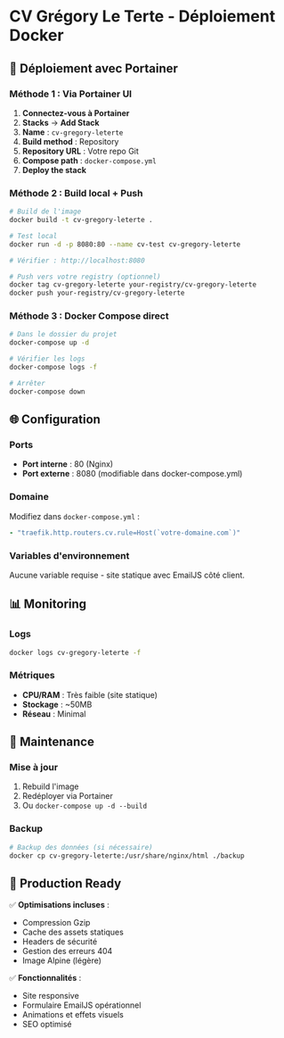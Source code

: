 # CV Grégory Le Terte - Déploiement Docker

## 🐳 Déploiement avec Portainer

### Méthode 1 : Via Portainer UI

1. **Connectez-vous à Portainer**
2. **Stacks** → **Add Stack**
3. **Name** : `cv-gregory-leterte`
4. **Build method** : Repository
5. **Repository URL** : Votre repo Git
6. **Compose path** : `docker-compose.yml`
7. **Deploy the stack**

### Méthode 2 : Build local + Push

```bash
# Build de l'image
docker build -t cv-gregory-leterte .

# Test local
docker run -d -p 8080:80 --name cv-test cv-gregory-leterte

# Vérifier : http://localhost:8080

# Push vers votre registry (optionnel)
docker tag cv-gregory-leterte your-registry/cv-gregory-leterte
docker push your-registry/cv-gregory-leterte
```

### Méthode 3 : Docker Compose direct

```bash
# Dans le dossier du projet
docker-compose up -d

# Vérifier les logs
docker-compose logs -f

# Arrêter
docker-compose down
```

## 🌐 Configuration

### Ports
- **Port interne** : 80 (Nginx)
- **Port externe** : 8080 (modifiable dans docker-compose.yml)

### Domaine
Modifiez dans `docker-compose.yml` :
```yaml
- "traefik.http.routers.cv.rule=Host(`votre-domaine.com`)"
```

### Variables d'environnement
Aucune variable requise - site statique avec EmailJS côté client.

## 📊 Monitoring

### Logs
```bash
docker logs cv-gregory-leterte -f
```

### Métriques
- **CPU/RAM** : Très faible (site statique)
- **Stockage** : ~50MB
- **Réseau** : Minimal

## 🔧 Maintenance

### Mise à jour
1. Rebuild l'image
2. Redéployer via Portainer
3. Ou `docker-compose up -d --build`

### Backup
```bash
# Backup des données (si nécessaire)
docker cp cv-gregory-leterte:/usr/share/nginx/html ./backup
```

## 🚀 Production Ready

✅ **Optimisations incluses** :
- Compression Gzip
- Cache des assets statiques
- Headers de sécurité
- Gestion des erreurs 404
- Image Alpine (légère)

✅ **Fonctionnalités** :
- Site responsive
- Formulaire EmailJS opérationnel
- Animations et effets visuels
- SEO optimisé
